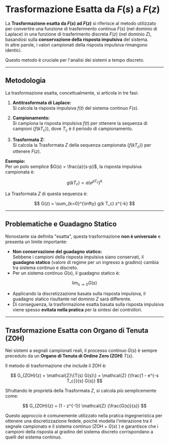 # Trasformazione Esatta da $F(s)$ a $F(z)$

La **Trasformazione esatta da $F(s)$ ad $F(z)$** si riferisce al metodo utilizzato per convertire una funzione di trasferimento continua $F(s)$ (nel dominio di Laplace) in una funzione di trasferimento discreta $F(z)$ (nel dominio $Z$), basandosi sulla **conservazione della risposta impulsiva** del sistema.  
In altre parole, i valori campionati della risposta impulsiva rimangono identici.

Questo metodo è cruciale per l'analisi dei sistemi a tempo discreto.

---

## Metodologia

La trasformazione esatta, concettualmente, si articola in tre fasi:

1. **Antitrasformata di Laplace:**  
   Si calcola la risposta impulsiva $f(t)$ del sistema continuo $F(s)$.

2. **Campionamento:**  
   Si campiona la risposta impulsiva $f(t)$ per ottenere la sequenza di campioni $\{f(k T_c)\}$, dove $T_c$ è il periodo di campionamento.

3. **Trasformata Z:**  
   Si calcola la Trasformata $Z$ della sequenza campionata $\{f(k T_c)\}$ per ottenere $F(z)$.

**Esempio:**  
Per un polo semplice $G(s) = \frac{a}{s-p}$, la risposta impulsiva campionata è:

$$
g(k T_c) = a (e^{p T_c})^k
$$

La Trasformata $Z$ di questa sequenza è:

$$
G(z) = \sum_{k=0}^{\infty} g(k T_c) z^{-k}
$$

---

## Problematiche e Guadagno Statico

Nonostante sia definita "esatta", questa trasformazione **non è universale** e presenta un limite importante:

- **Non conservazione del guadagno statico:**  
  Sebbene i campioni della risposta impulsiva siano conservati, il **guadagno statico** (valore di regime per un ingresso a gradino) cambia tra sistema continuo e discreto.
- Per un sistema continuo $G(s)$, il guadagno statico è:

$$
\lim_{s \to 0} G(s)
$$

- Applicando la discretizzazione basata sulla risposta impulsiva, il guadagno statico risultante nel dominio $Z$ sarà differente.  
- Di conseguenza, la trasformazione esatta basata sulla risposta impulsiva viene spesso **evitata nella pratica** per la sintesi dei controllori.

---

## Trasformazione Esatta con Organo di Tenuta (ZOH)

Nei sistemi a segnali campionati reali, il processo continuo $G(s)$ è sempre preceduto da un **Organo di Tenuta di Ordine Zero (ZOH)** $T(s)$.

Il metodo di trasformazione che include il ZOH è:

$$
G_{ZOH}(z) = \mathcal{Z}\{T(s) G(s)\} = \mathcal{Z} {\frac{1 - e^{-s T_c}}{s} G(s)}
$$

Sfruttando le proprietà della Trasformata $Z$, si calcola più semplicemente come:

$$
G_{ZOH}(z) = (1 - z^{-1}) \mathcal{Z} {\frac{G(s)}{s}}
$$

Questo approccio è comunemente utilizzato nella pratica ingegneristica per ottenere una discretizzazione fedele, poiché modella l'interazione tra il segnale campionato e il sistema continuo (ZOH + $G(s)$ ) e garantisce che i campioni della risposta al gradino del sistema discreto corrispondano a quelli del sistema continuo.
